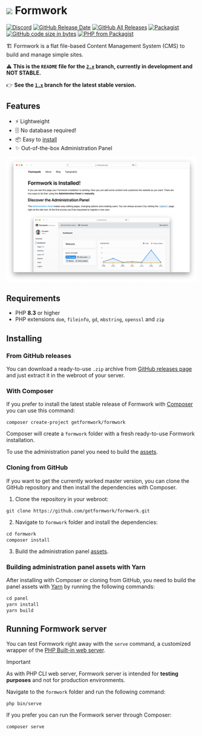 # <img src="panel/assets/images/icon.svg" height="28"> Formwork

[![Discord](https://img.shields.io/discord/637658168754831380?color=%235865f2&label=chat&logo=discord&logoColor=%23fff)](https://discord.gg/zgFRhSDMBW)
[![GitHub Release Date](https://img.shields.io/github/release-date/getformwork/formwork.svg)](https://github.com/getformwork/formwork/releases/latest)
[![GitHub All Releases](https://img.shields.io/github/downloads/getformwork/formwork/total.svg)](https://github.com/getformwork/formwork/releases)
[![Packagist](https://img.shields.io/packagist/dt/getformwork/formwork.svg?color=%23f28d1a&label=Packagist%20downloads)](https://packagist.org/packages/getformwork/formwork)
[![GitHub code size in bytes](https://img.shields.io/github/languages/code-size/getformwork/formwork.svg)]()
[![PHP from Packagist](https://img.shields.io/packagist/php-v/getformwork/formwork.svg?version=2.x-dev)](#requirements)

🏗 Formwork is a flat file-based Content Management System (CMS) to build and manage simple sites.

⚠️ **This is the `README` file for the [`2.x`](https://github.com/getformwork/formwork/tree/2.x) branch, currently in development and NOT STABLE.**

👉 **See the [`1.x`](https://github.com/getformwork/formwork/tree/1.x) branch for the latest stable version.**

## Features
- ⚡️ Lightweight
- 🗄 No database required!
- 📦 Easy to [install](#installing)
- ✨ Out-of-the-box Administration Panel

![](site/pages/index/formwork.png)

## Requirements
- PHP **8.3** or higher
- PHP extensions `dom`, `fileinfo`, `gd`, `mbstring`, `openssl` and `zip`

## Installing

### From GitHub releases
You can download a ready-to-use `.zip` archive from [GitHub releases page](https://github.com/getformwork/formwork/releases) and just extract it in the webroot of your server.

### With Composer
If you prefer to install the latest stable release of Formwork with [Composer](https://getcomposer.org/) you can use this command:

```shell
composer create-project getformwork/formwork
```

Composer will create a `formwork` folder with a fresh ready-to-use Formwork installation.

To use the administration panel you need to build the [assets](#building-administration-panel-assets-with-yarn).

### Cloning from GitHub
If you want to get the currently worked master version, you can clone the GitHub repository and then install the dependencies with Composer.

1. Clone the repository in your webroot:

```shell
git clone https://github.com/getformwork/formwork.git
```

2. Navigate to `formwork` folder and install the dependencies:

```shell
cd formwork
composer install
```

3. Build the administration panel [assets](#building-administration-panel-assets-with-yarn).

### Building administration panel assets with Yarn
After installing with Composer or cloning from GitHub, you need to build the panel assets with [Yarn](https://yarnpkg.com/) by running the following commands:

```shell
cd panel
yarn install
yarn build
```

## Running Formwork server

You can test Formwork right away with the `serve` command, a customized wrapper of the [PHP Built-in web server](https://www.php.net/manual/en/features.commandline.webserver.php).

> [!IMPORTANT]
> As with PHP CLI web server, Formwork server is intended for **testing purposes** and not for production environments.

Navigate to the `formwork` folder and run the following command:

```shell
php bin/serve
```

If you prefer you can run the Formwork server through Composer:

```shell
composer serve
```
